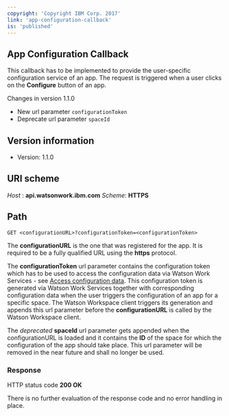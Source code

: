 ```yaml
---
copyright: 'Copyright IBM Corp. 2017'
link: 'app-configuration-callback'
is: 'published'
---
```

## App Configuration Callback
This callback has to be implemented to provide the user-specific configuration service of an app. The request is triggered when a user clicks on the **Configure** button of an app.

Changes in version 1.1.0
- New url parameter `configurationToken`
- Deprecate url parameter `spaceId`

## Version information
- Version: 1.1.0

## URI scheme
_Host_ : **api.watsonwork.ibm.com**
_Scheme_: **HTTPS**

## Path
```
GET <configurationURL>?configurationToken=<configurationToken>
```

The **configurationURL** is the one that was registered for the app. It is required to be a fully qualified URL using the **https** protocol.

The **configurationToken** url parameter contains the configuration token which has to be used to access the configuration data via Watson Work Services - see [Access configuration data](https://developer.watsonwork.ibm.com/docs/apps/access-configuration-data). This configuration token is generated via Watson Work Services together with corresponding configuration data when the user triggers the configuration of an app for a specific space. The Watson Workspace client triggers its generation and appends this url parameter before the **configurationURL** is called by the Watson Workspace client.

The _deprecated_ **spaceId** url parameter gets appended when the configurationURL is loaded and it contains the **ID** of the space for which the configuration of the app should take place.
This url parameter will be removed in the near future and shall no longer be used.

### Response

HTTP status code **200 OK**

There is no further evaluation of the response code and no error handling in place.   
